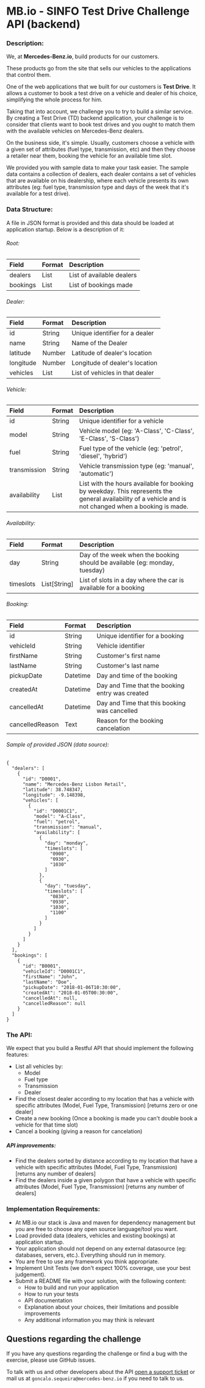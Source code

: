# MB.io - SINFO Test Drive Challenge API (backend)

### Description:

We, at **Mercedes-Benz.io**, build products for our customers.

These products go from the site that sells our vehicles to the applications that control them.

One of the web applications that we built for our customers is **Test Drive**. It allows a customer to book a test drive on a vehicle and dealer of his choice, simplifying the whole process for him.

Taking that into account, we challenge you to try to build a similar service. By creating a Test Drive (TD) backend application, your challenge is to consider that clients want to book test drives and you ought to match them with the available vehicles on Mercedes-Benz dealers.

On the business side, it's simple. Usually, customers choose a vehicle with a given set of attributes (fuel type, transmission, etc) and then they choose a retailer near them, booking the vehicle for an available time slot.

We provided you with sample data to make your task easier. The sample data contains a collection of dealers, each dealer contains a set of vehicles that are available on his dealership, where each vehicle presents its own attributes (eg: fuel type, transmission type and days of the week that it's available for a test drive).

### Data Structure:

A file in JSON format is provided and this data should be loaded at application startup. Below is a description of it:

###### Root:

| Field     | Format     | Description |
| :-------- | :--------- | :---------- |
| dealers   | List       | List of available dealers |
| bookings  |  List      | List of bookings made |

###### Dealer:

| Field     | Format     | Description |
| :-------- | :--------- | :---------- |
| id | String | Unique identifier for a dealer |
| name  | String | Name of the Dealer |
| latitude | Number | Latitude of dealer's location  |
| longitude | Number | Longitude of dealer's location  |
| vehicles   | List  | List of vehicles in that dealer  |

###### Vehicle:

| Field     | Format     | Description |
| :-------- | :--------- | :---------- |
| id | String | Unique identifier for a vehicle |
| model  | String  | Vehicle model (eg: 'A-Class', 'C-Class', 'E-Class', 'S-Class')  |
|fuel   | String  | Fuel type of the vehicle (eg: 'petrol', 'diesel', 'hybrid')  |
| transmission   | String  | Vehicle transmission type (eg: 'manual', 'automatic')  |
| availability   | List  | List with the hours available for booking by weekday. This represents the general availability of a vehicle and is not changed when a booking is made.  |

###### Availability:

| Field     | Format     | Description |
| :-------- | :--------- | :---------- |
| day | String | Day of the week when the booking should be available (eg: monday, tuesday) |
| timeslots | List[String] | List of slots in a day where the car is available for a booking  |

###### Booking:

| Field     | Format     | Description |
| :-------- | :--------- | :---------- |
| id | String | Unique identifier for a booking |
| vehicleId | String | Vehicle identifier |
| firstName | String   | Customer's first name  |
| lastName | String   | Customer's last name  |
| pickupDate   | Datetime  | Day and time of the booking  |  
| createdAt   | Datetime  | Day and Time that the booking entry was created  |  
| cancelledAt   | Datetime  | Day and Time that this booking was cancelled  |  
| cancelledReason   | Text  | Reason for the booking cancelation |  


###### Sample of provided JSON (data source):
```
{
  "dealers": [
    {
      "id": "D0001",
      "name": "Mercedes-Benz Lisbon Retail",
      "latitude": 38.748347,
      "longitude": -9.148398,
      "vehicles": [
        {
          "id": "D0001C1",
          "model": "A-Class",
          "fuel": "petrol",
          "transmission": "manual",
          "availability": [
            {
              "day": "monday",
              "timeslots": [
                "0900",
                "0930",
                "1030"
              ]
            },
            {
              "day": "tuesday",
              "timeslots": [
                "0830",
                "0930",
                "1030",
                "1100"
              ]
            }
          ]
        }
      ]
    }
  ],
  "bookings": [
    {
      "id": "B0001",
      "vehicleId": "D0001C1",
      "firstName": "John",
      "lastName": "Doe",
      "pickupDate": "2018-01-06T10:30:00",
      "createdAt": "2018-01-05T00:30:00",
      "cancelledAt": null,
      "cancelledReason": null
    }
  ]
}
```


### The API:

We expect that you build a Restful API that should implement the following features:

- List all vehicles by:
    - Model
    - Fuel type
    - Transmission
    - Dealer
- Find the closest dealer according to my location that has a vehicle with specific attributes (Model, Fuel Type, Transmission) [returns zero or one dealer]
- Create a new booking (Once a booking is made you can't double book a vehicle for that time slot)
- Cancel a booking (giving a reason for cancelation)


##### API improvements:

- Find the dealers sorted by distance according to my location that have a vehicle with specific attributes (Model, Fuel Type, Transmission) [returns any number of dealers]
- Find the dealers inside a given polygon that have a vehicle with specific attributes (Model, Fuel Type, Transmission) [returns any number of dealers]

### Implementation Requirements:

- At MB.io our stack is Java and maven for dependency management but you are free to choose any open source language/tool you want.
- Load provided data (dealers, vehicles and existing bookings) at application startup.
- Your application should not depend on any external datasource (eg: databases, servers, etc.). Everything should run in memory.
- You are free to use any framework you think appropriate.
- Implement Unit Tests (we don't expect 100% coverage, use your best judgement).
- Submit a README file with your solution, with the following content:
    - How to build and run your application
    - How to run your tests
    - API documentation
    - Explanation about your choices, their limitations and possible improvements
    - Any additional information you may think is relevant

## Questions regarding the challenge

If you have any questions regarding the challenge or find a bug with the exercise, please use GitHub issues.

To talk with us and other developers about the API [open a support ticket](https://github.com/mercedesbenzio/SINFO-backend-challenge/issues) or mail us at `goncalo.sequeira@mercedes-benz.io` if you need to talk to us.

